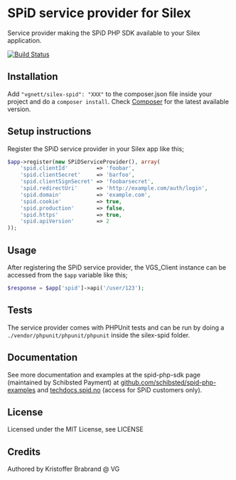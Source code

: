 SPiD service provider for Silex
============================
Service provider making the SPiD PHP SDK available to your Silex application.

[![Build Status](https://travis-ci.org/vgnett/silex-spid.svg?branch=master)](https://travis-ci.org/vgnett/silex-spid)

## Installation
Add `"vgnett/silex-spid": "XXX"` to the composer.json file inside your project and do a `composer install`. Check [Composer][1] for the latest available version.

## Setup instructions
Register the SPiD service provider in your Silex app like this;

```php
$app->register(new SPiDServiceProvider(), array(
    'spid.clientId'         => 'foobar',
    'spid.clientSecret'     => 'barfoo',
    'spid.clientSignSecret' => 'foobarsecret',
    'spid.redirectUri'      => 'http://example.com/auth/login',
    'spid.domain'           => 'example.com',
    'spid.cookie'           => true,
    'spid.production'       => false,
    'spid.https'            => true,
    'spid.apiVersion'       => 2
));
```

## Usage
After registering the SPiD service provider, the VGS_Client instance can be accessed from the `$app` variable like this;

```php
$response = $app['spid']->api('/user/123');
```

## Tests
The service provider comes with PHPUnit tests and can be run by doing a `./vendor/phpunit/phpunit/phpunit` inside the silex-spid folder.

## Documentation
See more documentation and examples at the spid-php-sdk page (maintained by Schibsted Payment) at [github.com/schibsted/spid-php-examples][2] and [techdocs.spid.no][3] (access for SPiD customers only).

## License
Licensed under the MIT License, see LICENSE

## Credits
Authored by Kristoffer Brabrand @ VG

[1]: http://packagist.org/packages/vgnett/silex-spid
[2]: https://github.com/schibsted/spid-php-examples/
[3]: http://techdocs.spid.no/